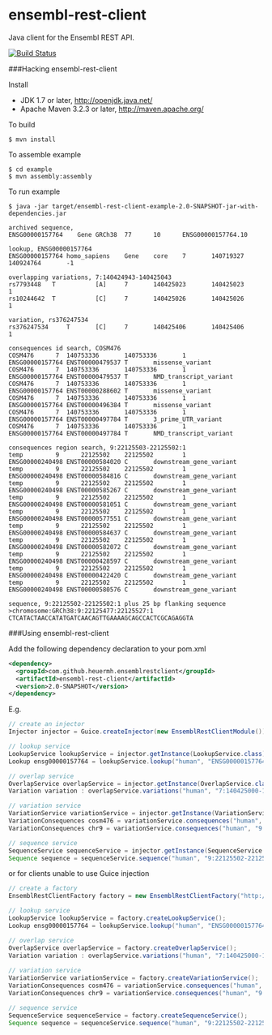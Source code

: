 ensembl-rest-client
===================

Java client for the Ensembl REST API.

[![Build Status](https://travis-ci.org/heuermh/ensembl-rest-client.png)](https://travis-ci.org/heuermh/ensembl-rest-client)


###Hacking ensembl-rest-client

Install

 * JDK 1.7 or later, http://openjdk.java.net/
 * Apache Maven 3.2.3 or later, http://maven.apache.org/


To build

    $ mvn install


To assemble example

    $ cd example
    $ mvn assembly:assembly


To run example
    
    $ java -jar target/ensembl-rest-client-example-2.0-SNAPSHOT-jar-with-dependencies.jar 
    
    archived sequence, 
    ENSG00000157764    Gene GRCh38  77      10      ENSG00000157764.10
    
    lookup, ENSG00000157764
    ENSG00000157764 homo_sapiens    Gene    core    7       140719327       140924764       -1
    
    overlapping variations, 7:140424943-140425043
    rs7793448   T           [A]     7       140425023       140425023       1
    rs10244642  T           [C]     7       140425026       140425026       1
    
    variation, rs376247534
    rs376247534     T       [C]     7       140425406       140425406       1
    
    consequences id search, COSM476
    COSM476      7  140753336       140753336       1       ENSG00000157764 ENST00000479537 T       missense_variant
    COSM476      7  140753336       140753336       1       ENSG00000157764 ENST00000479537 T       NMD_transcript_variant
    COSM476      7  140753336       140753336       1       ENSG00000157764 ENST00000288602 T       missense_variant
    COSM476      7  140753336       140753336       1       ENSG00000157764 ENST00000496384 T       missense_variant
    COSM476      7  140753336       140753336       1       ENSG00000157764 ENST00000497784 T       3_prime_UTR_variant
    COSM476      7  140753336       140753336       1       ENSG00000157764 ENST00000497784 T       NMD_transcript_variant
    
    consequences region search, 9:22125503-22125502:1
    temp         9      22125502    22125502        1       ENSG00000240498 ENST00000584020 C       downstream_gene_variant
    temp         9      22125502    22125502        1       ENSG00000240498 ENST00000584816 C       downstream_gene_variant
    temp         9      22125502    22125502        1       ENSG00000240498 ENST00000585267 C       downstream_gene_variant
    temp         9      22125502    22125502        1       ENSG00000240498 ENST00000581051 C       downstream_gene_variant
    temp         9      22125502    22125502        1       ENSG00000240498 ENST00000577551 C       downstream_gene_variant
    temp         9      22125502    22125502        1       ENSG00000240498 ENST00000584637 C       downstream_gene_variant
    temp         9      22125502    22125502        1       ENSG00000240498 ENST00000582072 C       downstream_gene_variant
    temp         9      22125502    22125502        1       ENSG00000240498 ENST00000428597 C       downstream_gene_variant
    temp         9      22125502    22125502        1       ENSG00000240498 ENST00000422420 C       downstream_gene_variant
    temp         9      22125502    22125502        1       ENSG00000240498 ENST00000580576 C       downstream_gene_variant
    
    sequence, 9:22125502-22125502:1 plus 25 bp flanking sequence
    >chromosome:GRCh38:9:22125477:22125527:1
    CTCATACTAACCATATGATCAACAGTTGAAAAGCAGCCACTCGCAGAGGTA


###Using ensembl-rest-client

Add the following dependency declaration to your pom.xml

```xml
<dependency>
  <groupId>com.github.heuermh.ensemblrestclient</groupId>
  <artifactId>ensembl-rest-client</artifactId>
  <version>2.0-SNAPSHOT</version>
</dependency>
```


E.g.

```java
// create an injector
Injector injector = Guice.createInjector(new EnsemblRestClientModule());

// lookup service
LookupService lookupService = injector.getInstance(LookupService.class);
Lookup ensg00000157764 = lookupService.lookup("human", "ENSG00000157764");

// overlap service
OverlapService overlapService = injector.getInstance(OverlapService.class);
Variation variation : overlapService.variations("human", "7:140425000-140426000") { ... }

// variation service
VariationService variationService = injector.getInstance(VariationService.class);
VariationConsequences cosm476 = variationService.consequences("human", "COSM476");
VariationConsequences chr9 = variationService.consequences("human", "9:22125502-22125502:1", "C");

// sequence service
SequenceService sequenceService = injector.getInstance(SequenceService.class);
Sequence sequence = sequenceService.sequence("human", "9:22125502-22125502:1", 25, 25, "soft");
```

or for clients unable to use Guice injection

```java
// create a factory
EnsemblRestClientFactory factory = new EnsemblRestClientFactory("http://beta.rest.ensembl.org/");

// lookup service
LookupService lookupService = factory.createLookupService();
Lookup ensg00000157764 = lookupService.lookup("human", "ENSG00000157764");

// overlap service
OverlapService overlapService = factory.createOverlapService();
Variation variation : overlapService.variations("human", "7:140425000-140426000") { ... }
    
// variation service
VariationService variationService = factory.createVariationService();
VariationConsequences cosm476 = variationService.consequences("human", "COSM476");
VariationConsequences chr9 = variationService.consequences("human", "9:22125502-22125502:1", "C");

// sequence service
SequenceService sequenceService = factory.createSequenceService();
Sequence sequence = sequenceService.sequence("human", "9:22125502-22125502:1", 25, 25, "soft");
```

